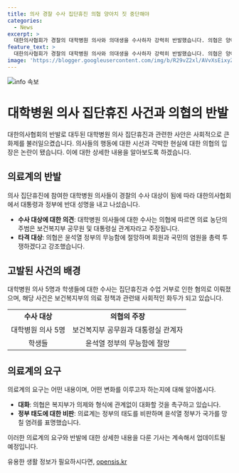 ```yaml
---
title: 의사 경찰 수사 집단휴진 의협 양아치 짓 중단해야
categories:
  - News
excerpt: >
  대한의사협회가 경찰의 대학병원 의사와 의대생을 수사하자 강력히 반발했습니다. 의협은 양아치 짓을 중단하라며 정부에 촉구했습니다. 의료농단 주범은 보건복지부와 대통령실이라 주장하며, 정부를 비판했습니다. 또한, 윤석열 정부의 무능함을 비판하며 총력 투쟁을 약속했습니다. 이에 대한 반응이 화제가 되고 있습니다.
feature_text: >
  대한의사협회가 경찰의 대학병원 의사와 의대생을 수사하자 강력히 반발했습니다. 의협은 양아치 짓을 중단하라며 정부에 촉구했습니다. 의료농단 주범은 보건복지부와 대통령실이라 주장하며, 정부를 비판했습니다. 또한, 윤석열 정부의 무능함을 비판하며 총력 투쟁을 약속했습니다. 이에 대한 반응이 화제가 되고 있습니다.
image: 'https://blogger.googleusercontent.com/img/b/R29vZ2xl/AVvXsEixyZcFfHzMRdzZMjFBmAUKJYCLCGyLL1o632UiGVXcaFdKo_bkvkuCioo0uUKlGfBVcT3P84aROyZIXSBEx3Aw5nCQ3pTgDom1WDC4m8eifvWiAmWEEVb4x6G_l8C0QH225ldMjyaFvpxGEBGNO37VmDTDMHGhJPq73UglMfDca1-0aw/s1600/blogspot.png'
---
```


<p><img src="https://blogger.googleusercontent.com/img/b/R29vZ2xl/AVvXsEixyZcFfHzMRdzZMjFBmAUKJYCLCGyLL1o632UiGVXcaFdKo_bkvkuCioo0uUKlGfBVcT3P84aROyZIXSBEx3Aw5nCQ3pTgDom1WDC4m8eifvWiAmWEEVb4x6G_l8C0QH225ldMjyaFvpxGEBGNO37VmDTDMHGhJPq73UglMfDca1-0aw/s1600/blogspot.png" alt="info 속보" /></p>

<h1 data-ke-size="size26">대학병원 의사 집단휴진 사건과 의협의 반발</h1>

<p data-ke-size="size16">대한의사협회의 반발로 대두된 대학병원 의사 집단휴진과 관련한 사안은 사회적으로 큰 화제를 불러일으켰습니다. 의사들의 행동에 대한 시선과 각박한 현실에 대한 의협의 입장은 논란이 됐습니다. 이에 대한 상세한 내용을 알아보도록 하겠습니다.</p>

<h2 data-ke-size="size24">의료계의 반발</h2>

<p data-ke-size="size16">의사 집단휴진에 참여한 대학병원 의사들이 경찰의 수사 대상이 됨에 따라 대한의사협회에서 대통령과 정부에 반대 성명을 내고 나섰습니다.</p>

<ul>
  <li><b>수사 대상에 대한 의견</b>: 대학병원 의사들에 대한 수사는 의협에 따르면 의료 농단의 주범은 보건복지부 공무원 및 대통령실 관계자라고 주장됩니다.</li>
  <li><b>타격 대상</b>: 의협은 윤석열 정부의 무능함에 절망하며 회원과 국민의 염원을 총력 투쟁하겠다고 강조했습니다.</li>
</ul>

<h2 data-ke-size="size24">고발된 사건의 배경</h2>

<p data-ke-size="size16">대학병원 의사 5명과 학생들에 대한 수사는 집단휴진과 수업 거부로 인한 혐의로 이뤄졌으며, 해당 사건은 보건복지부의 의료 정책과 관련돼 사회적인 화두가 되고 있습니다.</p>

<table>
  <tr>
    <td style="text-align: center; height: 17px;"><b>수사 대상</b></td>
    <td style="text-align: center; height: 17px;"><b>의협의 주장</b></td>
  </tr>
  <tr>
    <td style="text-align: center; height: 17px;">대학병원 의사 5명</td>
    <td style="text-align: center; height: 17px;">보건복지부 공무원과 대통령실 관계자</td>
  </tr>
  <tr>
    <td style="text-align: center; height: 17px;">학생들</td>
    <td style="text-align: center; height: 17px;">윤석열 정부의 무능함에 절망</td>
  </tr>
</table>

<h2 data-ke-size="size24">의료계의 요구</h2>

<p data-ke-size="size16">의료계의 요구는 어떤 내용이며, 어떤 변화를 이루고자 하는지에 대해 알아봅시다.</p>

<ul>
  <li><b>대화</b>: 의협은 복지부가 의제와 형식에 관계없이 대화할 것을 촉구하고 있습니다.</li>
  <li><b>정부 태도에 대한 비판</b>: 의료계는 정부의 태도를 비판하며 윤석열 정부가 국가를 망칠 염려를 표명했습니다.</li>
</ul>

<p data-ke-size="size16">이러한 의료계의 요구와 반발에 대한 상세한 내용을 다룬 기사는 계속해서 업데이트될 예정입니다.</p>
유용한 생활 정보가 필요하시다면, <a href="https://opensis.kr" rel="dofollow">opensis.kr</a>


